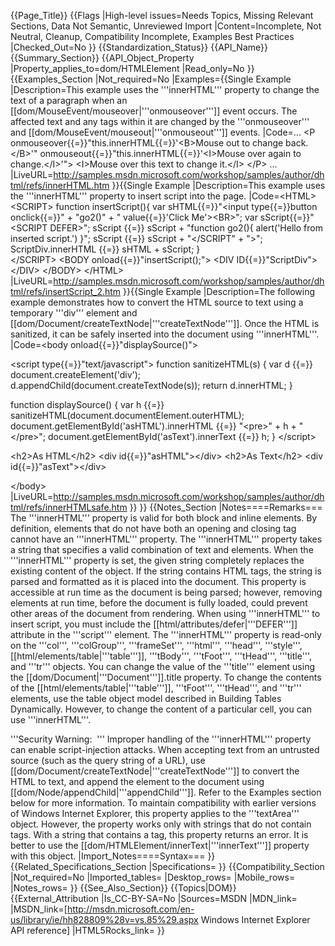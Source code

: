 {{Page_Title}}
{{Flags
|High-level issues=Needs Topics, Missing Relevant Sections, Data Not Semantic, Unreviewed Import
|Content=Incomplete, Not Neutral, Cleanup, Compatibility Incomplete, Examples Best Practices
|Checked_Out=No
}}
{{Standardization_Status}}
{{API_Name}}
{{Summary_Section}}
{{API_Object_Property
|Property_applies_to=dom/HTMLElement
|Read_only=No
}}
{{Examples_Section
|Not_required=No
|Examples={{Single Example
|Description=This example uses the '''innerHTML''' property to change the text of a paragraph when an [[dom/MouseEvent/mouseover|'''onmouseover''']] event occurs. The affected text and any tags within it are changed by the '''onmouseover''' and [[dom/MouseEvent/mouseout|'''onmouseout''']] events.
|Code=...
&lt;P onmouseover{{=}}"this.innerHTML{{=}}'&lt;B&gt;Mouse out to change back.&lt;/B&gt;'"
    onmouseout{{=}}"this.innerHTML{{=}}'&lt;I&gt;Mouse over again to change.&lt;/I&gt;'"&gt;
    &lt;I&gt;Mouse over this text to change it.&lt;/I&gt;
&lt;/P&gt;
...
|LiveURL=http://samples.msdn.microsoft.com/workshop/samples/author/dhtml/refs/innerHTML.htm
}}{{Single Example
|Description=This example uses the '''innerHTML''' property to insert script into the page.
|Code=&lt;HTML&gt;
&lt;SCRIPT&gt;
function insertScript(){
    var sHTML{{=}}"&lt;input type{{=}}button onclick{{=}}" + "go2()" + " value{{=}}'Click Me'&gt;&lt;BR&gt;";
    var sScript{{=}}"&lt;SCRIPT DEFER&gt;";
    sScript {{=}} sScript + "function go2(){ alert('Hello from inserted script.') }";
    sScript {{=}} sScript + "&lt;/SCRIPT" + "&gt;";
    ScriptDiv.innerHTML {{=}} sHTML + sScript;
}    
&lt;/SCRIPT&gt;
&lt;BODY onload{{=}}"insertScript();"&gt;
    &lt;DIV ID{{=}}"ScriptDiv"&gt;&lt;/DIV&gt;
&lt;/BODY&gt;
&lt;/HTML&gt;
|LiveURL=http://samples.msdn.microsoft.com/workshop/samples/author/dhtml/refs/insertScript_2.htm
}}{{Single Example
|Description=The following example demonstrates how to convert the HTML source to text using a temporary '''div''' element and [[dom/Document/createTextNode|'''createTextNode''']]. Once the HTML is sanitized, it can be safely inserted into the document using '''innerHTML'''.
|Code=&lt;body onload{{=}}"displaySource()"&gt;

&lt;script type{{=}}"text/javascript"&gt;
function sanitizeHTML(s) {
    var d {{=}} document.createElement('div');
    d.appendChild(document.createTextNode(s));
    return d.innerHTML;
}

function displaySource()
{
    var h {{=}} sanitizeHTML(document.documentElement.outerHTML);
    document.getElementById('asHTML').innerHTML {{=}} "&lt;pre&gt;" + h + "&lt;/pre&gt;";
    document.getElementById('asText').innerText {{=}} h;
}
&lt;/script&gt;

&lt;h2&gt;As HTML&lt;/h2&gt;
&lt;div id{{=}}"asHTML"&gt;&lt;/div&gt;
&lt;h2&gt;As Text&lt;/h2&gt;
&lt;div id{{=}}"asText"&gt;&lt;/div&gt;

&lt;/body&gt;
|LiveURL=http://samples.msdn.microsoft.com/workshop/samples/author/dhtml/refs/innerHTMLsafe.htm
}}
}}
{{Notes_Section
|Notes====Remarks===
The '''innerHTML''' property is valid for both block and inline elements. By definition, elements that do not have both an opening and closing tag cannot have an '''innerHTML''' property.
The '''innerHTML''' property takes a string that specifies a valid combination of text and elements. When the '''innerHTML''' property is set, the given string completely replaces the existing content of the object. If the string contains HTML tags, the string is parsed and formatted as it is placed into the document.
This property is accessible at run time as the document is being parsed; however, removing elements at run time, before the document is fully loaded, could prevent other areas of the document from rendering.
When using '''innerHTML''' to insert script, you must include the [[html/attributes/defer|'''DEFER''']] attribute in the '''script''' element.
The '''innerHTML''' property is read-only on the '''col''', '''colGroup''', '''frameSet''', '''html''', '''head''', '''style''', [[html/elements/table|'''table''']], '''tBody''', '''tFoot''', '''tHead''', '''title''', and '''tr''' objects.
You can change the value of the '''title''' element using the [[dom/Document|'''Document''']].title property.
To change the contents of the [[html/elements/table|'''table''']], '''tFoot''', '''tHead''', and '''tr''' elements, use the table object model described in Building Tables Dynamically. However, to change the content of a particular cell, you can use '''innerHTML'''.

'''Security Warning:  ''' Improper handling of the '''innerHTML''' property can enable script-injection attacks. When accepting text from an untrusted source (such as the query string of a URL), use [[dom/Document/createTextNode|'''createTextNode''']] to convert the HTML to text, and append the element to the document using [[dom/Node/appendChild|'''appendChild''']]. Refer to the Examples section below for more information.
To maintain compatibility with earlier versions of Windows Internet Explorer, this property applies to the '''textArea''' object.  However, the property works only with strings that do not contain tags. With a string that contains a tag, this property returns an error. It is better to use the [[dom/HTMLElement/innerText|'''innerText''']] property with this object.
|Import_Notes====Syntax===
}}
{{Related_Specifications_Section
|Specifications=
}}
{{Compatibility_Section
|Not_required=No
|Imported_tables=
|Desktop_rows=
|Mobile_rows=
|Notes_rows=
}}
{{See_Also_Section}}
{{Topics|DOM}}
{{External_Attribution
|Is_CC-BY-SA=No
|Sources=MSDN
|MDN_link=
|MSDN_link=[http://msdn.microsoft.com/en-us/library/ie/hh828809%28v=vs.85%29.aspx Windows Internet Explorer API reference]
|HTML5Rocks_link=
}}